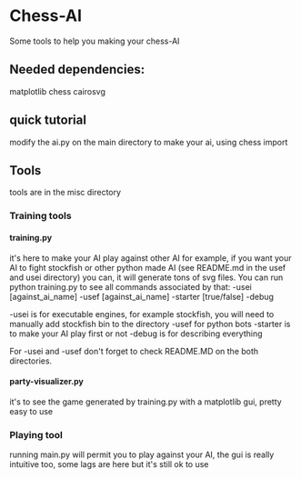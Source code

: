 # Chess-AI

Some tools to help you making your chess-AI

## Needed dependencies:
matplotlib
chess
cairosvg

## quick tutorial
modify the ai.py on the main directory to make your ai, using chess import

## Tools
tools are in the misc directory
### Training tools
#### training.py 
it's here to make your AI play against other AI for example, if you want your AI to fight stockfish or other python made AI (see README.md in the usef and usei directory) you can, it will generate tons of svg files.
You can run python training.py to see all commands associated by that:
-usei [against_ai_name]
-usef [against_ai_name]
-starter [true/false]
-debug

-usei is for executable engines, for example stockfish, you will need to manually add stockfish bin to the directory
-usef for python bots
-starter is to make your AI play first or not
-debug is for describing everything

For -usei and -usef don't forget to check README.MD on the both directories.

#### party-visualizer.py
it's to see the game generated by training.py with a matplotlib gui, pretty easy to use

### Playing tool
running main.py will permit you to play against your AI, the gui is really intuitive too, some lags are here but it's still ok to use
